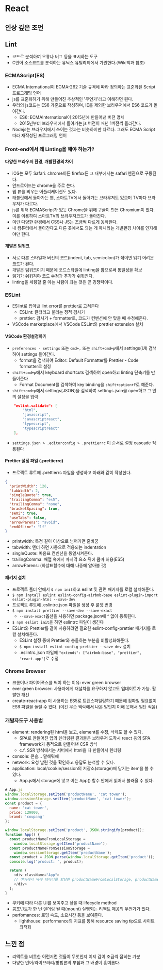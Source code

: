 # React

## 인상 깊은 조언

## Lint
- 코드르 분석하여 오류나 버그 등을 표시하는 도구
- C언어 소스코드를 분석하는 유닉스 유틸리티에서 기원한다.(Wiki백과 참조)

### ECMAScript(ES)
- ECMA International이 ECMA-262 기술 규격에 따라 정의하는 표준화된 Script 프로그래밍 언어
- js를 표준화하기 위해 만들어진 추상적인 '무언가'라고 이해하면 된다.
- 우리의 js코드는 ES6 기준으로 작성하며, IE를 제외한 브라우저에서 ES6 코드가 돌아간다.
  - ES6: ECMAInternational이 2015년에 만들어낸 버전 명세
  - 2015년부터 브라우저에서 돌아가는 js 버전이 매년 1버전씩 올라간다.
- Nodejs는 브라우저에서 쓰이는 것과는 비슷하지만 다르다. 그래도 ECMA Script 따라 재작성된 프로그래밍 언어

### Front-end에서 왜 Linting을 해야 하는가?
#### 다양한 브라우저 환경, 개발환경의 차이
- iOS는 모두 Safari: chrome이든 firefox든 그 내부에서는 safari 엔진으로 구동된다.
- 안드로이드는 chrome을 주로 쓴다. 
- 웹 뷰를 띄우는 어플리케이션도 있다.
- 태블릿에서 돌아가는 웹, 스마트TV에서 돌아가는 브라우저도 있으며 TV마다 브라우저가 다르다.
- js를 위해 ECMAScript가 있듯 Chrome을 위해 구글이 만든 Chromium이 있다. 이를 이용하여 스마트TV의 브라우저코드가 돌아간다.
- 이런 다양한 환경에서 CSS나 JS는 조금씩 다르게 동작한다.
- 내 컴퓨터에서 돌아간다고 다른 곳에서도 되는 게 아니라는 개발환경 차이를 인지해야만 한다.

#### 개발은 팀워크
- 서로 다른 스타일과 버전의 코드(indent, tab, semicolon)가 섞이면 읽기 어려운 코드가 된다.
- 개발은 팀워크이기 때문에 코드스타일에 linting을 함으로써 통일성을 확보
- 읽기가 쉬워져야 코드 수정과 추가가 쉬워진다.
- linting을 세팅할 줄 아는 사람이 되는 것은 곧 경쟁력이다.

### ESLint
- ESlint로 잡아낸 lint error를 prettier로 고쳐준다
  - ESLint: 린터라고 불리는 정적 검사기
  - prettier: 검사기 + formatter로, 코드가 컨벤션에 안 맞을 때 수정해준다. 
- VSCode marketplace에서 VSCode ESLint와 prettier extension 설치

#### VSCode 환경설정하기
- `preferences - settings` 또는 `cmd+,` 또는 `shift+cmd+p`에서 settings(UI) 검색하여 settings 들어간다.
  - format을 검색하여 Editor: Default Formatter를 Prettier - Code formatter로 설정
- `shift+cmd+p`에서 keyboard shortcuts 검색하여 open하고 linting 단축키를 만들어준다
  - Format Document를 검색하여 key binding을 `shift+option+F`로 해준다.
- `shift+cmd+p`에서 settings(JSON)을 검색하여 settings.json을 open하고 그 안의 설정을 입력
```json
    "eslint.validate": [
        "html",
        "javascript",
        "javascriptreact",
        "typescript",
        "typescriptreact"
    ],
```
  - `settings.json > .editorconfig > .prettierrc` 이 순서로 설정 cascade 적용된다

#### Prettier 설정 파일 (.prettierrc)
- 프로젝트 루트에 .prettierrc 파일을 생성하고 아래와 같이 작성한다.
```json
{
  "printWidth": 120,
  "tabWidth": 2,
  "singleQuote": true,
  "trailingComma": "es5",
  "trailingComma": "none",
  "bracketSpacing": true,
  "semi": true,
  "useTabs": false,
  "arrowParens": "avoid",
  "endOfLine": "lf"
}
```
  - printwidth: 특정 길이 이상으로 넘어가면 줄바꿈
  - tabwidth: 엔터 하면 자동으로 적용되는 indentation
  - singleQuote: 따옴표 컨벤션을 통일시켜준다.
  - trailingComma: 배열 속에서 마지막 요소 뒤에 콤마 허용(ES5)
  - arrowParens: (화살표함수에 대해 나중에 알아볼 것)

#### 패키지 설치
- 프로젝트 폴더 안에서 `$ npm init`하고 eslint 및 관련 패키지를 로컬 설치해준다.
- `$ npm install eslint eslint-config-airbnb-base eslint-plugin-import eslint-plugin-html --save-dev`
- 프로젝트 루트에 .eslintrc.json 파일을 생성 후 룰셋 변경
- `$ npm install prettier --save-dev --save-exact`
  - `--save-exact`옵션을 사용하면 package.json에 ^ 없이 등록된다.
- `$ npm eslint init`을 하면 eslintrc 파일이 생긴다 
- ESLint와 Prettier를 같이 사용하려면 필요한 eslint-config-prettier 패키지를 로컬 설치해준다.
  - ESLint 설정 중에 Prettier와 충돌하는 부분을 비활성화해준다.
  - `$ npm install eslint-config-prettier --save-dev` 설치
  - .eslintrc.json 파일에 `"extends": ["airbnb-base", "prettier", "react-app"]`로 수정

### Chrome Browser
- 크롬이나 파이어폭스를 써야 하는 이유: ever green browser
- ever green browser: 사용자에게 재설치를 요구하지 않고도 업데이트가 가능. 활발한 개선
- create-react-app 이 사용하는 ES5로 트랜스파일링하기 때문에 컴파일 필요없이 ES6 파일을 돌릴 수 있다. (이건 무슨 맥락에서 나온 말인지 이해 못해서 일단 적음)

### 개발자도구 사용법
- element: rendering된 html을 보고, element를 수정, 삭제도 할 수 있다.
  - SPA로 만들어진 앱의 렌더링된 결과물은 브라우저 도착시 react 등의 SPA framework가 동적으로 만들어낸 CSR 방식
  - c.f. SSR 방식에서는 서버에서 html을 다 만들어서 렌더링
- console: 콘솔... 말해뭐해
- network: 요청 날린 것을 확인하고 응답도 분석할 수 있다.
- application: local/cookie/session의 저장소(storage)에 담기는 item을 볼 수 있다.
  - App.js에서 storage에 넣고 이는 App() 함수 안에서 읽어서 불러올 수 있다. 
```javascript
# App.js
window.localStorage.setItem('productName', 'cat tower');
window.sessionStorage.setItem('productName', 'cat tower');
const product = {
  name: 'cat tower',
  price: 129000,
  brand: 'coupang'
};

window.localStorage.setItem('product', JSON.stringify(product));
function App() {
  const productNameFromLocalStorage =
    window.localStorage.getItem('productName');
  const productNameFromSessionStorage =
    window.sessionStorage.getItem('productName');
  const product = JSON.parse(window.localStorage.getItem('product'));
  console.log('product: ', product);

  return (
    <div className="App">
    // 여기에서 위에 데이터를 할당한 productNameFromLocalStorage, productNameFromSessionStorage 및 product 변수의 프로퍼티 키를 통해 데이터를 불러올 수 있다.
    </div>
  );
}
```
  - 쿠키에 따라 다른 UI를 보여주고 싶을 때 lifecycle method
  - 콤포넌트가 한 번 렌더링 될 때(mount) 실행되는 리액트 제공의 무언가가 있다.
- perfomances: 로딩 속도, 소요시간 등을 보여준다.
  - lighthouse: performance의 지표를 통해 resource saving tip으로 사이트 최적화

## 느낀 점
- 리액트를 비롯한 이런저런 것들이 무엇인지 이제 감이 조금씩 잡히는 기분
- 다양한 언어/라이브러리/방법론의 부침과 그 배경이 흥미롭다.
